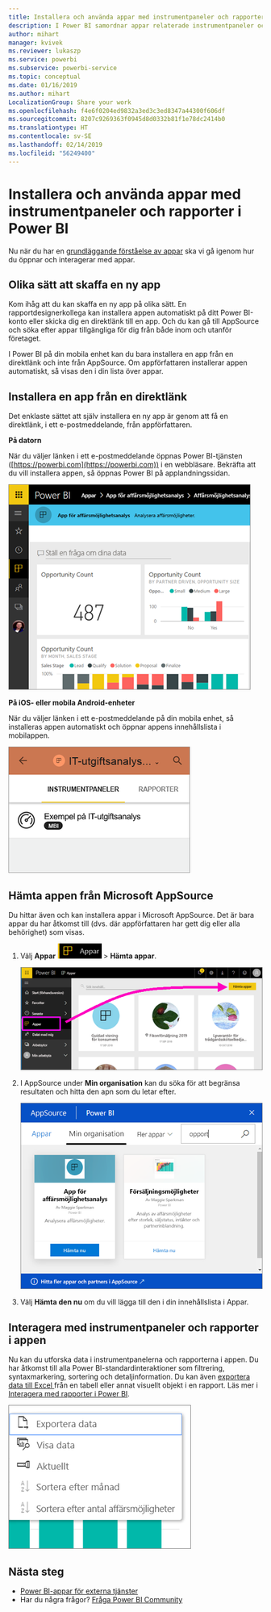 ```yaml
---
title: Installera och använda appar med instrumentpaneler och rapporter i Power BI
description: I Power BI samordnar appar relaterade instrumentpaneler och rapporter på ett och samma ställe.
author: mihart
manager: kvivek
ms.reviewer: lukaszp
ms.service: powerbi
ms.subservice: powerbi-service
ms.topic: conceptual
ms.date: 01/16/2019
ms.author: mihart
LocalizationGroup: Share your work
ms.openlocfilehash: f4e6f0204ed9832a3ed3c3ed8347a44300f606df
ms.sourcegitcommit: 8207c9269363f0945d8d0332b81f1e78dc2414b0
ms.translationtype: HT
ms.contentlocale: sv-SE
ms.lasthandoff: 02/14/2019
ms.locfileid: "56249400"
---
```

# <a name="install-and-use-apps-with-dashboards-and-reports-in-power-bi"></a>Installera och använda appar med instrumentpaneler och rapporter i Power BI
Nu när du har en [grundläggande förståelse av appar](end-user-apps.md) ska vi gå igenom hur du öppnar och interagerar med appar. 

## <a name="ways-to-get-a-new-app"></a>Olika sätt att skaffa en ny app
Kom ihåg att du kan skaffa en ny app på olika sätt. En rapportdesignerkollega kan installera appen automatiskt på ditt Power BI-konto eller skicka dig en direktlänk till en app. Och du kan gå till AppSource och söka efter appar tillgängliga för dig från både inom och utanför företaget. 

I Power BI på din mobila enhet kan du bara installera en app från en direktlänk och inte från AppSource. Om appförfattaren installerar appen automatiskt, så visas den i din lista över appar.

## <a name="install-an-app-from-a-direct-link"></a>Installera en app från en direktlänk
Det enklaste sättet att själv installera en ny app är genom att få en direktlänk, i ett e-postmeddelande, från appförfattaren.  

**På datorn** 

När du väljer länken i ett e-postmeddelande öppnas Power BI-tjänsten ([https://powerbi.com](https://powerbi.com)) i en webbläsare. Bekräfta att du vill installera appen, så öppnas Power BI på applandningssidan.

![Applandningssida i Power BI-tjänsten](./media/end-user-app-view/power-bi-app-landing-page-opportunity-480.png)

**På iOS- eller mobila Android-enheter** 

När du väljer länken i ett e-postmeddelande på din mobila enhet, så installeras appen automatiskt och öppnar appens innehållslista i mobilappen. 

![Appinnehållslista på mobil enhet](./media/end-user-app-view/power-bi-app-index-it-spend-360.png)

## <a name="get-the-app-from-microsoft-appsource"></a>Hämta appen från Microsoft AppSource
Du hittar även och kan installera appar i Microsoft AppSource. Det är bara appar du har åtkomst till (dvs. där appförfattaren har gett dig eller alla behörighet) som visas.

1. Välj **Appar** ![Apparna i det vänstra navigeringsfönstret](./media/end-user-apps/power-bi-apps-bar.png) > **Hämta appar**. 
   
     ![Ikonen Hämta appar](./media/end-user-app-view/power-bi-get-apps.png)
2. I AppSource under **Min organisation** kan du söka för att begränsa resultaten och hitta den apn som du letar efter.
   
     ![I AppSource under Min organisation](./media/end-user-app-view/power-bi-appsource-my-org.png)
3. Välj **Hämta den nu** om du vill lägga till den i din innehållslista i Appar. 

## <a name="interact-with-the-dashboards-and-reports-in-the-app"></a>Interagera med instrumentpaneler och rapporter i appen
Nu kan du utforska data i instrumentpanelerna och rapporterna i appen. Du har åtkomst till alla Power BI-standardinteraktioner som filtrering, syntaxmarkering, sortering och detaljinformation. Du kan även [exportera data till Excel ](end-user-export-data.md) från en tabell eller annat visuellt objekt i en rapport. Läs mer i [Interagera med rapporter i Power BI](end-user-reading-view.md). 

![Exportera data från ett visuellt Power BI-objekt](./media/end-user-app-view/power-bi-service-export-data-visual.png)


## <a name="next-steps"></a>Nästa steg
* [Power BI-appar för externa tjänster](end-user-connect-to-services.md)
* Har du några frågor? [Fråga Power BI Community](http://community.powerbi.com/)

